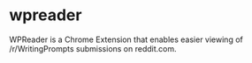 wpreader
========

WPReader is a Chrome Extension that enables easier viewing of /r/WritingPrompts submissions on reddit.com.
